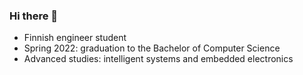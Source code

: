 ### Hi there 👋

- Finnish engineer student
- Spring 2022: graduation to the Bachelor of Computer Science
- Advanced studies: intelligent systems and embedded electronics
